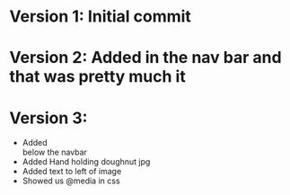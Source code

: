 # Version 1: Initial commit

# Version 2: Added in the nav bar and that was pretty much it

# Version 3: 
- Added <section></section> below the navbar
- Added Hand holding doughnut jpg
- Added text to left of image
- Showed us @media in css